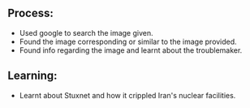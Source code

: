 ## Process:
- Used google to search the image given.
- Found the image corresponding or similar to the image provided.
- Found info regarding the image and learnt about the troublemaker.

## Learning:
- Learnt about Stuxnet and how it crippled Iran's nuclear facilities.